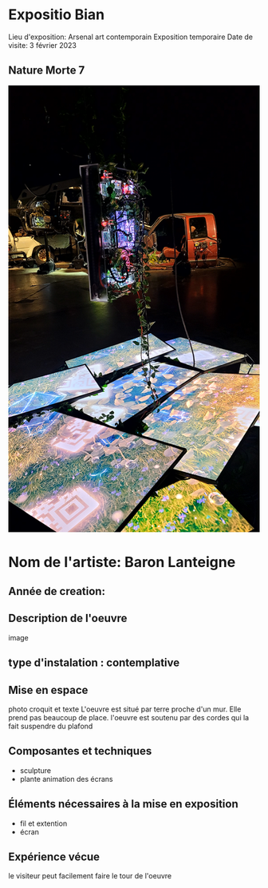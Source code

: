 #  Expositio Bian 
Lieu d'exposition: Arsenal art contemporain
Exposition temporaire
Date de visite: 3 février 2023
## Nature Morte 7
![](media/oeuvre_nature_bian.png)

# Nom de l'artiste: Baron Lanteigne
## Année de creation:
## Description de l'oeuvre
image
## type d'instalation : contemplative
## Mise en espace
photo croquit et texte
L'oeuvre est situé par terre proche d'un mur. Elle prend pas beaucoup de place. l'oeuvre est soutenu par des cordes qui la fait suspendre du plafond 
## Composantes et techniques
- sculpture 
- plante
animation des écrans
## Éléments nécessaires à la mise en exposition
- fil et extention
- écran

## Expérience vécue
le visiteur peut facilement faire le tour de l'oeuvre 

